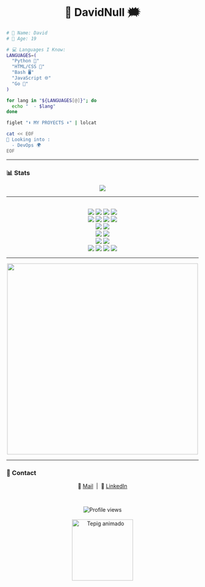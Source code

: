 <h1 align="center">🐇 DavidNull 🗯️​</h1>



```bash
# 👤 Name: David
# 🎂 Age: 19

# 💻 Languages I Know:
LANGUAGES=(
  "Python 🐍"
  "HTML/CSS 🎨"
  "Bash 🖥️"
  "JavaScript 🌐"
  "Go 🦫"
)

for lang in "${LANGUAGES[@]}"; do
  echo "  - $lang"
done

figlet "⬇️ MY PROYECTS ⬇️" | lolcat

cat << EOF
👀 Looking into :
  - DevOps 🌍
EOF
```

---

### 📊 Stats

<p align=center>
<img src="https://github-readme-stats.vercel.app/api/top-langs/?username=DavidNull&layout=compact&theme=tokyonight&v=2"></img>
</p>

---



<p align="center">
<br>
  <!-- OS & Shell -->
  <img src="https://img.shields.io/badge/Linux-FCC624?style=for-the-badge&logo=linux&logoColor=black" />
  <img src="https://img.shields.io/badge/Bash-121011?style=for-the-badge&logo=gnu-bash&logoColor=white" />
  <img src="https://img.shields.io/badge/PowerShell-5391FE?style=for-the-badge&logo=powershell&logoColor=white" />
  <img src="https://img.shields.io/badge/Windows_Server-0078D6?style=for-the-badge&logo=windows&logoColor=white" />
  <br>


  <!-- Languages -->
  <img src="https://img.shields.io/badge/Go-00ADD8?style=for-the-badge&logo=go&logoColor=white" />
  <img src="https://img.shields.io/badge/Python-3776AB?style=for-the-badge&logo=python&logoColor=white" />
  <img src="https://img.shields.io/badge/HTML5-E34F26?style=for-the-badge&logo=html5&logoColor=white" />
  <img src="https://img.shields.io/badge/CSS3-1572B6?style=for-the-badge&logo=css3&logoColor=white" />
   <br>

  <!-- DevOps & Infra -->
  <img src="https://img.shields.io/badge/Docker-2496ED?style=for-the-badge&logo=docker&logoColor=white" />
 <!-- <img src="https://img.shields.io/badge/Kubernetes-326CE5?style=for-the-badge&logo=kubernetes&logoColor=white" /> -->
  <img src="https://img.shields.io/badge/AWS-232F3E?style=for-the-badge&logo=amazon-aws&logoColor=white" />
   <br>

  <!-- Version Control -->
  <img src="https://img.shields.io/badge/Git-F05032?style=for-the-badge&logo=git&logoColor=white" />
  <img src="https://img.shields.io/badge/GitHub-181717?style=for-the-badge&logo=github&logoColor=white" />
  <br>

  <!-- Networking & Security -->
  <img src="https://img.shields.io/badge/Networks-005B9A?style=for-the-badge&logo=cisco&logoColor=white" />
  <img src="https://img.shields.io/badge/Firewall/Cisco-1BA0D7?style=for-the-badge&logo=cisco&logoColor=white" />
  <br>

  <!-- Databases -->
  <img src="https://img.shields.io/badge/Databases-4DB33D?style=for-the-badge&logo=mysql&logoColor=white" />
  <img src="https://img.shields.io/badge/PostgreSQL-4169E1?style=for-the-badge&logo=postgresql&logoColor=white" />
  <img src="https://img.shields.io/badge/MariaDB-003545?style=for-the-badge&logo=mariadb&logoColor=white" />
  <img src="https://img.shields.io/badge/Oracle_DB-F80000?style=for-the-badge&logo=oracle&logoColor=white" />
  <br>
</p>


---

<p align="center">
  <img src="ds.gif" width="500" /> 
</p>

---

### 🔗 Contact

<p align="center">
  📧 <a href="mailto:davidcelapedraza@gmail.com">Mail</a> &nbsp;|&nbsp;
  💼 <a href="https://www.linkedin.com/in/david-cela-pedraza/" target="_blank">LinkedIn</a>
</p>

<br>


<p align="center">
  <img src="https://komarev.com/ghpvc/?username=DavidNull&style=flat-square&color=blue" alt="Profile views" /> <br><br>
  <img src="https://media0.giphy.com/media/v1.Y2lkPTc5MGI3NjExcXd4cmx2dmV5Nnp5aTZpM3Q4NmljNDN4YzdtZmp0ajY2ZWQxYzdnbSZlcD12MV9pbnRlcm5hbF9naWZfYnlfaWQmY3Q9Zw/2kgweCYpD2u708alOy/giphy.gif" alt="Tepig animado" width="160" /> 
</p>




<!-- 🐇 END 🐇 -->
